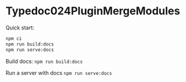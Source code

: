 # Typedoc024PluginMergeModules

Quick start:

```bash
npm ci
npm run build:docs
npm run serve:docs 
```

Build docs: `npm run build:docs`

Run a server with docs `npm run serve:docs`
